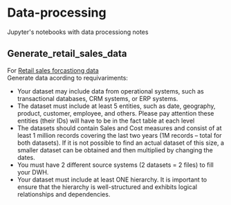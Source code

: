 # Data-processing
Jupyter's notebooks with data processiong notes

## Generate_retail_sales_data
For <a href='https://www.kaggle.com/datasets/svizor/retail-sales-forecasting-data'> Retail sales forcastiong data</a></br>
Generate data acording to requivariments:</br>
- Your dataset may include data from operational systems, such as transactional databases, CRM systems, or ERP systems. 
- The dataset must include at least 5 entities, such as date, geography, product, customer, employee, and others. Please pay attention these entities (their IDs) will have to be in the fact table at each level
- The datasets should contain Sales and Cost measures and consist of at least 1 million records covering the last two years (1M records – total for both datasets). If it is not possible to find an actual dataset of this size, a smaller dataset can be obtained and then multiplied by changing the dates. 
- You must have 2 different source systems (2 datasets = 2 files) to fill your DWH. 
- Your dataset must include at least ONE hierarchy. It is important to ensure that the hierarchy is well-structured and exhibits logical relationships and dependencies.